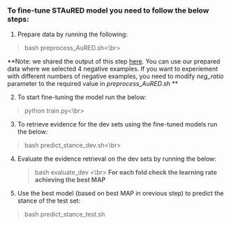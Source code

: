 ### To fine-tune STAuRED model you need to follow the below steps:
1. Prepare data by running the following:
  >bash preprocess_AuRED.sh<\br>

**Note: we shared the output of this step [here](https://github.com/AuRED2024/AuRED/tree/main/code/STAuRED/processed_AuRED). You can use our prepared data where we selected 4 negative examples. If you want to experiement with different numbers of negative examples, you need to modify *neg_ratio* parameter to the required value in *preprocess_AuRED.sh* **

2. To start fine-tuning the model run the below:
 >python train.py<\br>

3. To retrieve evidence for the dev sets using the fine-tuned models run the below:
  >bash predict_stance_dev.sh<\br>

4. Evaluate the evidence retrieval on the dev sets by running the below:
   >bash evaluate_dev <\br>
**For each fold check the learning rate achieving the best MAP**
5. Use the best model (based on best MAP in orevious step) to predict the stance of the test set:
 >bash predict_stance_test.sh</br>
 
